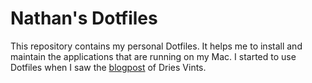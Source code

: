 # Nathan's Dotfiles
This repository  contains my personal Dotfiles. It helps me to install and maintain the applications that are running on my Mac. I started to use Dotfiles when I saw the [blogpost](https://driesvints.com/blog/getting-started-with-dotfiles) of Dries Vints.